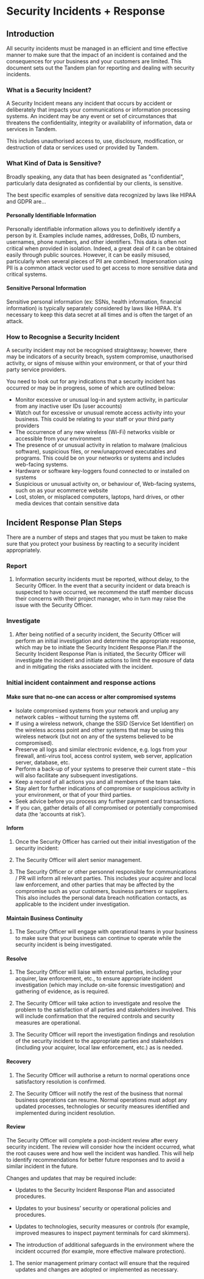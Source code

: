 # Security Incidents + Response

## Introduction

All security incidents must be managed in an efficient and time effective manner to make sure that the impact of an incident is contained and the consequences for your business and your customers are limited. This document sets out the Tandem plan for reporting and dealing with security incidents.

### What is a Security Incident?

A Security Incident means any incident that occurs by accident or deliberately that impacts your communications or information processing systems. An incident may be any event or set of circumstances that threatens the confidentiality, integrity or availability of information, data or services in Tandem.

This includes unauthorised access to, use, disclosure, modification, or destruction of data or services used or provided by Tandem.

### What Kind of Data is Sensitive?

Broadly speaking, any data that has been designated as "confidential", particularly data designated as confidential by our clients, is sensitive.

The best specific examples of sensitive data recognized by laws like HIPAA and GDPR are...

#### Personally Identifiable Information

Personally identifiable information allows you to definitively identify a person by it. Examples include names, addresses, DoBs, ID numbers, usernames, phone numbers, and other identifiers. This data is often not critical when provided in isolation. Indeed, a great deal of it can be obtained easily through public sources. However, it can be easily misused, particularly when several pieces of PII are combined. Impersonation using PII is a common attack vector used to get access to more sensitive data and critical systems.

#### Sensitive Personal Information

Sensitive personal information (ex: SSNs, health information, financial information) is typically separately considered by laws like HIPAA. It's necessary to keep this data secret at all times and is often the target of an attack.

### How to Recognise a Security Incident

A security incident may not be recognised straightaway; however, there may be indicators of a security breach, system compromise, unauthorised activity, or signs of misuse within your environment, or that of your third party service providers.

You need to look out for any indications that a security incident has occurred or may be in progress, some of which are outlined below:

* Monitor excessive or unusual log-in and system activity, in particular from any inactive user IDs (user accounts)
* Watch out for excessive or unusual remote access activity into your business. This could be relating to your staff or your third party providers
* The occurrence of any new wireless (Wi-Fi) networks visible or accessible from your environment
* The presence of or unusual activity in relation to malware (malicious software), suspicious files, or new/unapproved executables and programs. This could be on your networks or systems and includes web-facing systems.
* Hardware or software key-loggers found connected to or installed on systems
* Suspicious or unusual activity on, or behaviour of, Web-facing systems, such on as your ecommerce website
* Lost, stolen, or misplaced computers, laptops, hard drives, or other media devices that contain sensitive data

## Incident Response Plan Steps

There are a number of steps and stages that you must be taken to make sure that you protect your business by reacting to a security incident appropriately.

### Report

1. Information security incidents must be reported, without delay, to the Security Officer. In the event that a security incident or data breach is suspected to have occurred, we recommend the staff member discuss their concerns with their project manager, who in turn may raise the issue with the Security Officer.

### Investigate

1. After being notified of a security incident, the Security Officer will perform an initial investigation and determine the appropriate response, which may be to initiate the Security Incident Response Plan.If the Security Incident Response Plan is initiated, the Security Officer will investigate the incident and initiate actions to limit the exposure of data and in mitigating the risks associated with the incident.

### Initial incident containment and response actions

#### Make sure that no-one can access or alter compromised systems

* Isolate compromised systems from your network and unplug any network cables – without turning the systems off.
* If using a wireless network, change the SSID (Service Set Identifier) on the wireless access point and other systems that may be using this wireless network (but not on any of the systems believed to be compromised).
* Preserve all logs and similar electronic evidence, e.g. logs from your firewall, anti-virus tool, access control system, web server, application server, database, etc.
* Perform a back-up of your systems to preserve their current state – this will also facilitate any subsequent investigations.
* Keep a record of all actions you and all members of the team take.
* Stay alert for further indications of compromise or suspicious activity in your environment, or that of your third parties.
* Seek advice before you process any further payment card transactions.
* If you can, gather details of all compromised or potentially compromised data (the ‘accounts at risk’).

#### Inform

1. Once the Security Officer has carried out their initial investigation of the security incident:

2.  The Security Officer will alert senior management.

3.  The Security Officer or other personnel responsible for communications / PR will inform all relevant parties. This includes your acquirer and local law enforcement, and other parties that may be affected by the compromise such as your customers, business partners or suppliers. This also includes the personal data breach notification contacts, as applicable to the incident under investigation.

#### Maintain Business Continuity

1.  The Security Officer will engage with operational teams in your business to make sure that your business can continue to operate while the security incident is being investigated.

#### Resolve

1.  The Security Officer will liaise with external parties, including your acquirer, law enforcement, etc., to ensure appropriate incident investigation (which may include on-site forensic investigation) and gathering of evidence, as is required.

2.  The Security Officer will take action to investigate and resolve the problem to the satisfaction of all parties and stakeholders involved. This will include confirmation that the required controls and security measures are operational.

3.  The Security Officer will report the investigation findings and resolution of the security incident to the appropriate parties and stakeholders (including your acquirer, local law enforcement, etc.) as is needed.

#### Recovery

1.  The Security Officer will authorise a return to normal operations once satisfactory resolution is confirmed.

2.  The Security Officer will notify the rest of the business that normal business operations can resume. Normal operations must adopt any updated processes, technologies or security measures identified and implemented during incident resolution.


#### Review

The Security Officer will complete a post-incident review after every security incident. The review will consider how the incident occurred, what the root causes were and how well the incident was handled. This will help to identify recommendations for better future responses and to avoid a similar incident in the future.


Changes and updates that may be required include:

* Updates to the Security Incident Response Plan and associated procedures.

* Updates to your business’ security or operational policies and procedures.

* Updates to technologies, security measures or controls (for example, improved measures to inspect payment terminals for card skimmers).

* The introduction of additional safeguards in the environment where the incident occurred (for example, more effective malware protection).

1.  The senior management primary contact will ensure that the required updates and changes are adopted or implemented as necessary.
